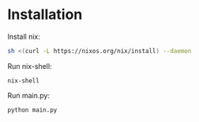 # Installation

Install nix:

``` sh
sh <(curl -L https://nixos.org/nix/install) --daemon
```

Run nix-shell:
```
nix-shell
```

Run main.py:
```
python main.py
```
